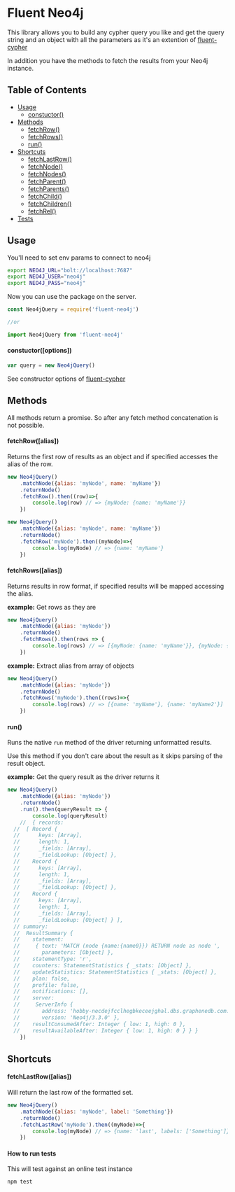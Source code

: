 # Fluent Neo4j

This library allows you to build any cypher query you like and get the query string and an object with all the parameters as it's an extention of [fluent-cypher](https://github.com/ogroppo/fluent-cypher)

In addition you have the methods to fetch the results from your Neo4j instance.

## Table of Contents
* [Usage](#usage)
	* [constuctor()](#constuctor)
* [Methods](#methods)
	* [fetchRow()](#fetchRow)
	* [fetchRows()](#fetchRows)
	* [run()](#run)
* [Shortcuts](#shortcuts)
	* [fetchLastRow()](#fetchLastRow)
	* [fetchNode()](#fetchNode)
	* [fetchNodes()](#fetchNodes)
	* [fetchParent()](#fetchParent)
	* [fetchParents()](#fetchParents)
	* [fetchChild()](#fetchChild)
	* [fetchChildren()](#fetchChildren)
	* [fetchRel()](#fetchRel)
* [Tests](#tests)

## <a name="usage"></a> Usage

You'll need to set env params to connect to neo4j

~~~sh
export NEO4J_URL="bolt://localhost:7687"
export NEO4J_USER="neo4j"
export NEO4J_PASS="neo4j"
~~~

Now you can use the package on the server.

~~~js
const Neo4jQuery = require('fluent-neo4j')

//or

import Neo4jQuery from 'fluent-neo4j'
~~~

#### constuctor([options])

~~~js
var query = new Neo4jQuery()
~~~

See constructor options of [fluent-cypher](https://github.com/ogroppo/fluent-cypher/blob/master/README.md#constructor)

## <a name="methods"></a> Methods

All methods return a promise. So after any fetch method concatenation is not possible.

#### <a name="fetchRow"></a> fetchRow([alias])

Returns the first row of results as an object and if specified accesses the alias of the row.

~~~js
new Neo4jQuery()
	.matchNode({alias: 'myNode', name: 'myName'})
	.returnNode()
	.fetchRow().then((row)=>{
		console.log(row) // => {myNode: {name: 'myName'}}
	})
~~~

~~~js
new Neo4jQuery()
	.matchNode({alias: 'myNode', name: 'myName'})
	.returnNode()
	.fetchRow('myNode').then((myNode)=>{
		console.log(myNode) // => {name: 'myName'}
	})
~~~

#### <a name="fetchRows"></a> fetchRows([alias])

Returns results in row format, if specified results will be mapped accessing the alias.

**example:** Get rows as they are

~~~js
new Neo4jQuery()
	.matchNode({alias: 'myNode'})
	.returnNode()
	.fetchRows().then(rows => {
		console.log(rows) // => [{myNode: {name: 'myName'}}, {myNode: {name: 'myName2'}}]
	})
~~~

**example:** Extract alias from array of objects

~~~js
new Neo4jQuery()
	.matchNode({alias: 'myNode'})
	.returnNode()
	.fetchRows('myNode').then((rows)=>{
		console.log(rows) // => [{name: 'myName'}, {name: 'myName2'}]
	})
~~~

#### <a name="run"></a> run()

Runs the native `run` method of the driver returning unformatted results.

Use this method if you don't care about the result as it skips parsing of the result object.

**example:** Get the query result as the driver returns it

~~~js
new Neo4jQuery()
	.matchNode({alias: 'myNode'})
	.returnNode()
	.run().then(queryResult => {
		console.log(queryResult)
	// 	{ records:
  //  [ Record {
  //      keys: [Array],
  //      length: 1,
  //      _fields: [Array],
  //      _fieldLookup: [Object] },
  //    Record {
  //      keys: [Array],
  //      length: 1,
  //      _fields: [Array],
  //      _fieldLookup: [Object] },
  //    Record {
  //      keys: [Array],
  //      length: 1,
  //      _fields: [Array],
  //      _fieldLookup: [Object] } ],
  // summary:
  //  ResultSummary {
  //    statement:
  //     { text: 'MATCH (node {name:{name0}}) RETURN node as node ',
  //       parameters: [Object] },
  //    statementType: 'r',
  //    counters: StatementStatistics { _stats: [Object] },
  //    updateStatistics: StatementStatistics { _stats: [Object] },
  //    plan: false,
  //    profile: false,
  //    notifications: [],
  //    server:
  //     ServerInfo {
  //       address: 'hobby-necdejfcclhegbkeceejghal.dbs.graphenedb.com:24786',
  //       version: 'Neo4j/3.3.0' },
  //    resultConsumedAfter: Integer { low: 1, high: 0 },
  //    resultAvailableAfter: Integer { low: 1, high: 0 } } }
	})
~~~

## <a name="shortcuts"></a> Shortcuts

#### <a name="fetchLastRow"></a> fetchLastRow([alias])

Will return the last row of the formatted set.

~~~js
new Neo4jQuery()
	.matchNode({alias: 'myNode', label: 'Something'})
	.returnNode()
	.fetchLastRow('myNode').then((myNode)=>{
		console.log(myNode) // => {name: 'last', labels: ['Something']}
	})
~~~

#### <a name="tests"></a> How to run tests

This will test against an online test instance

~~~
npm test
~~~
